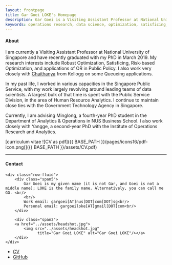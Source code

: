 ```yaml
---
layout: frontpage
title: Gar Goei LOKE's Homepage
description: Gar Goei is a Visiting Assistant Professor at National University of Singapore. 
keywords: operations research, data science, optimization, satisficing, public policy
---
```


#### About

I am currently a Visiting Assistant Professor at National University of Singapore and have recently graduated with my PhD in March 2019. My research interests include Robust Optimization, Satisficing, Risk-based Optimization, and applications of OR in Public Policy. I also work very closely with <a href="https://www.kellogg.northwestern.edu/faculty/bandi/index.htm">Chaithanya</a> from Kellogg on some Queueing applications.

In my past life, I worked in various capacities in the Singapore Public Service, with my work largely revolving around leading teams of data scientists. A largest bulk of that time is spent with the Public Service Division, in the area of Human Resource Analytics. I continue to maintain close ties with the Government Technology Agency in Singapore.

Currently, I am advising Minglong, a fourth-year PhD student in the Department of Analytics & Operations in NUS Business School. I also work closely with Yangge, a second-year PhD with the Institute of Operations Research and Analytics.

[curriculum vitae ![CV as pdf]({{ BASE_PATH }}/pages/icons16/pdf-icon.png)]({{ BASE_PATH }}/assets/CV.pdf)<br/>


---


<div class="container">
<h4><a name="contact"></a>Contact</h4>

    <div class="row-fluid">
        <div class="span5">
            Gar Goei is my given name (it is not Gar, and Goei is not a middle name); LOKE is the family name. Alternatively, you can call me GG. <br/>
			<br/>
            Work email: gargoei[AT]nus[DOT]com[DOT]sg<br/>
			Personal email: gargoeiloke[AT]gmail[DOT]com<br/>
        </div>

        <div class="span2">
        <a href="../assets/headshot.jpg">
            <img src="../assets/headshot.jpg"
                  title="Gar Goei LOKE" alt="Gar Goei LOKE"/></a>
        </div>
    </div>
</div>

<div class="navbar">
  <div class="navbar-inner">
      <ul class="nav">
          <li><a href="{{ BASE_PATH }}/assets/CV.pdf">CV</a></li>
          <li><a href="https://github.com/gg-ed">GitHub</a></li>
      </ul>
  </div>
</div>